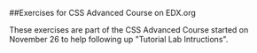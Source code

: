 ##Exercises for CSS Advanced Course on EDX.org

These exercises are part of the CSS Advanced Course started on November 26 to help following up "Tutorial Lab Intructions".